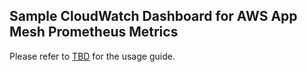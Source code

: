 ## Sample CloudWatch Dashboard for AWS App Mesh Prometheus Metrics
Please refer to [TBD](tbd.html) for the usage guide.